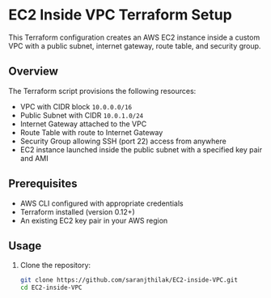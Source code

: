 # EC2 Inside VPC Terraform Setup

This Terraform configuration creates an AWS EC2 instance inside a custom VPC with a public subnet, internet gateway, route table, and security group.

## Overview

The Terraform script provisions the following resources:

- VPC with CIDR block `10.0.0.0/16`
- Public Subnet with CIDR `10.0.1.0/24`
- Internet Gateway attached to the VPC
- Route Table with route to Internet Gateway
- Security Group allowing SSH (port 22) access from anywhere
- EC2 instance launched inside the public subnet with a specified key pair and AMI

## Prerequisites

- AWS CLI configured with appropriate credentials
- Terraform installed (version 0.12+)
- An existing EC2 key pair in your AWS region

## Usage

1. Clone the repository:

   ```bash
   git clone https://github.com/saranjthilak/EC2-inside-VPC.git
   cd EC2-inside-VPC
